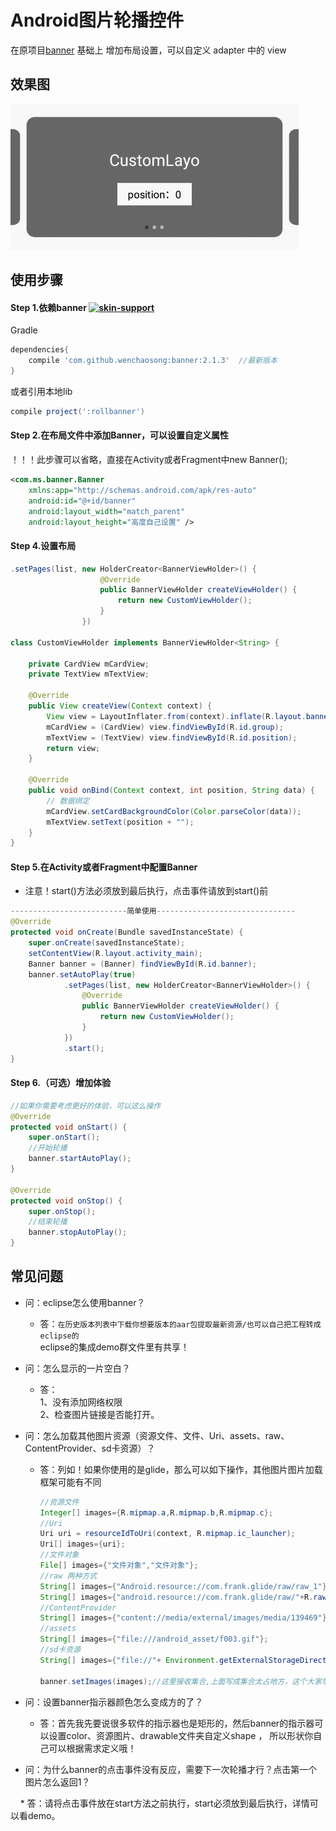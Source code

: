 # Android图片轮播控件

在原项目[banner](https://github.com/youth5201314/banner) 基础上
增加布局设置，可以自定义 adapter 中的 view

## 效果图

![image](/pic/1.gif )

## 使用步骤

#### Step 1.依赖banner [![skin-support](https://img.shields.io/badge/release-v3.1.0--beta1-green.svg)](http://jcenter.bintray.com/wenchaosong/Banner)

Gradle
```groovy
dependencies{
    compile 'com.github.wenchaosong:banner:2.1.3'  //最新版本
}
```
或者引用本地lib
```groovy
compile project(':rollbanner')
```

#### Step 2.在布局文件中添加Banner，可以设置自定义属性
！！！此步骤可以省略，直接在Activity或者Fragment中new Banner();
```xml
<com.ms.banner.Banner
    xmlns:app="http://schemas.android.com/apk/res-auto"
    android:id="@+id/banner"
    android:layout_width="match_parent"
    android:layout_height="高度自己设置" />
```

#### Step 4.设置布局
```java
.setPages(list, new HolderCreator<BannerViewHolder>() {
                    @Override
                    public BannerViewHolder createViewHolder() {
                        return new CustomViewHolder();
                    }
                })

class CustomViewHolder implements BannerViewHolder<String> {

    private CardView mCardView;
    private TextView mTextView;

    @Override
    public View createView(Context context) {
        View view = LayoutInflater.from(context).inflate(R.layout.banner_item, null);
        mCardView = (CardView) view.findViewById(R.id.group);
        mTextView = (TextView) view.findViewById(R.id.position);
        return view;
    }

    @Override
    public void onBind(Context context, int position, String data) {
        // 数据绑定
        mCardView.setCardBackgroundColor(Color.parseColor(data));
        mTextView.setText(position + "");
    }
}
```

#### Step 5.在Activity或者Fragment中配置Banner

- 注意！start()方法必须放到最后执行，点击事件请放到start()前

```java
--------------------------简单使用-------------------------------
@Override
protected void onCreate(Bundle savedInstanceState) {
    super.onCreate(savedInstanceState);
    setContentView(R.layout.activity_main);
    Banner banner = (Banner) findViewById(R.id.banner);
    banner.setAutoPlay(true)
            .setPages(list, new HolderCreator<BannerViewHolder>() {
                @Override
                public BannerViewHolder createViewHolder() {
                    return new CustomViewHolder();
                }
            })
            .start();
}
```

#### Step 6.（可选）增加体验
```java
//如果你需要考虑更好的体验，可以这么操作
@Override
protected void onStart() {
    super.onStart();
    //开始轮播
    banner.startAutoPlay();
}

@Override
protected void onStop() {
    super.onStop();
    //结束轮播
    banner.stopAutoPlay();
}
```

## 常见问题

* 问：eclipse怎么使用banner？

    * 答：`在历史版本列表中下载你想要版本的aar包提取最新资源/也可以自己把工程转成eclipse的` <br>
          eclipse的集成demo群文件里有共享！

* 问：怎么显示的一片空白？
    * 答：<br>
        1、没有添加网络权限<br>
        2、检查图片链接是否能打开。
* 问：怎么加载其他图片资源（资源文件、文件、Uri、assets、raw、ContentProvider、sd卡资源）？
    * 答：列如！如果你使用的是glide，那么可以如下操作，其他图片图片加载框架可能有不同
        ```java
        //资源文件
        Integer[] images={R.mipmap.a,R.mipmap.b,R.mipmap.c};
        //Uri
        Uri uri = resourceIdToUri(context, R.mipmap.ic_launcher);
        Uri[] images={uri};
        //文件对象
        File[] images={"文件对象","文件对象"};
        //raw 两种方式
        String[] images={"Android.resource://com.frank.glide/raw/raw_1"};
        String[] images={"android.resource://com.frank.glide/raw/"+R.raw.raw_1"};
        //ContentProvider
        String[] images={"content://media/external/images/media/139469"};
        //assets
        String[] images={"file:///android_asset/f003.gif"};
        //sd卡资源
        String[] images={"file://"+ Environment.getExternalStorageDirectory().getPath()+"/test.jpg"};

        banner.setImages(images);//这里接收集合,上面写成集合太占地方，这个大家举一反三就行了啊
        ```

* 问：设置banner指示器颜色怎么变成方的了？

    * 答：首先我先要说很多软件的指示器也是矩形的，然后banner的指示器可以设置color、资源图片、drawable文件夹自定义shape ，
    所以形状你自己可以根据需求定义哦！

* 问：为什么banner的点击事件没有反应，需要下一次轮播才行？点击第一个图片怎么返回1？

     * 答：请将点击事件放在start方法之前执行，start必须放到最后执行，详情可以看demo。

